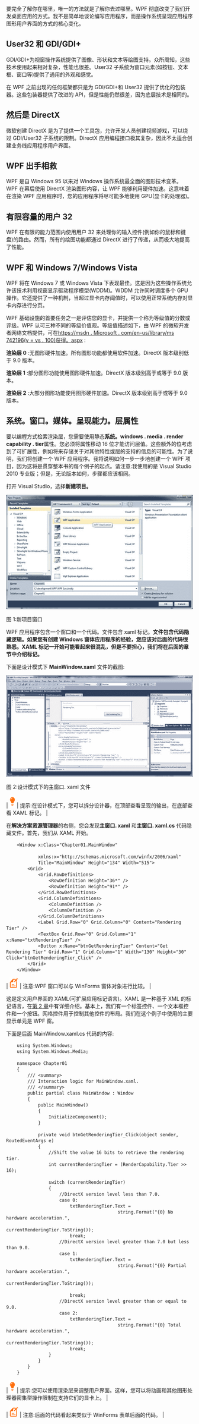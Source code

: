 要完全了解你在哪里，唯一的方法就是了解你去过哪里。WPF 彻底改变了我们开发桌面应用的方式。我不是简单地谈论编写应用程序，而是操作系统呈现应用程序图形用户界面的方式的核心变化。

## User32 和 GDI/GDI+

GDI/GDI+为视窗操作系统提供了图像、形状和文本等绘图支持。众所周知，这些技术使用起来相对复杂，性能也很差。User32 子系统为窗口元素(如按钮、文本框、窗口等)提供了通用的外观和感觉。

在 WPF 之前出现的任何框架都只是为 GDI/GDI+和 User32 提供了优化的包装器。这些包装器提供了改进的 API，但是性能仍然很差，因为底层技术是相同的。

## 然后是 DirectX

微软创建 DirectX 是为了提供一个工具包，允许开发人员创建视频游戏，可以绕过 GDI/User32 子系统的限制。DirectX 应用编程接口极其复杂，因此不太适合创建业务线应用程序用户界面。

## WPF 出手相救

WPF 是自 Windows 95 以来对 Windows 操作系统最全面的图形技术变革。WPF 在幕后使用 DirectX 渲染图形内容，让 WPF 能够利用硬件加速。这意味着在渲染 WPF 应用程序时，您的应用程序将尽可能多地使用 GPU(显卡的处理器)。

## 有限容量的用户 32

WPF 在有限的能力范围内使用用户 32 来处理你的输入控件(例如你的鼠标和键盘)的路由。然而，所有的绘图功能都通过 DirectX 进行了传递，从而极大地提高了性能。

## WPF 和 Windows 7/Windows Vista

WPF 将在 Windows 7 或 Windows Vista 下表现最佳。这是因为这些操作系统允许该技术利用视窗显示驱动程序模型(WDDM)。WDDM 允许同时调度多个 GPU 操作。它还提供了一种机制，当超过显卡内存阈值时，可以使用正常系统内存对显卡内存进行分页。

WPF 基础设施的首要任务之一是评估您的显卡，并提供一个称为等级值的分数或评级。WPF 认可三种不同的等级价值观。等级值描述如下，由 WPF 的微软开发者网络文档提供，可在[https://msdn . Microsoft . com/en-us/library/ms 742196(v = vs . 100)获得。aspx](https://msdn.microsoft.com/en-us/library/ms742196(v=vs.100).aspx) :

**渲染层 0** :无图形硬件加速。所有图形功能都使用软件加速。DirectX 版本级别低于 9.0 版本。

**渲染层 1** :部分图形功能使用图形硬件加速。DirectX 版本级别高于或等于 9.0 版本。

**渲染层 2** :大部分图形功能使用图形硬件加速。DirectX 版本级别高于或等于 9.0 版本。

## 系统。窗口。媒体。呈现能力。层属性

要以编程方式检索渲染层，您需要使用静态**系统。windows . media . render capability . tier**属性。您必须将属性移动 16 位才能访问层值。这些额外的位考虑到了可扩展性，例如将来存储关于对其他特性或层的支持的信息的可能性。为了说明，我们将创建一个 WPF 应用程序。我将说明如何一步一步地创建一个 WPF 项目，因为这将是贯穿整本书的每个例子的起点。请注意:我使用的是 Visual Studio 2010 专业版；但是，无论版本如何，步骤都应该相同。

打开 Visual Studio，选择**新建项目。**

![](img/image003.jpg)

图 1:新项目窗口

WPF 应用程序包含一个窗口和一个代码。文件包含 xaml 标记。**文件包含代码隐藏逻辑。如果您有创建 Windows 窗体应用程序的经验，您应该对后面的代码很熟悉。XAML 标记一开始可能看起来很混乱，但是不要担心，我们将在后面的章节中介绍标记。**

下面是设计模式下 **MainWindow.xaml** 文件的截图:

![](img/image004.jpg)

图 2:设计模式下的主窗口. xaml 文件

| ![](img/tip.png) | 提示:在设计模式下，您可以拆分设计器，在顶部查看呈现的输出，在底部查看 XAML 标记。 |

在**解决方案资源管理器**的右侧，您会发现**主窗口. xaml** 和**主窗口. xaml.cs** 代码隐藏文件。首先，我们从 XAML 开始。

```
    <Window x:Class="Chapter01.MainWindow"

            xmlns:x="http://schemas.microsoft.com/winfx/2006/xaml"
            Title="MainWindow" Height="134" Width="515">
        <Grid>
            <Grid.RowDefinitions>
                <RowDefinition Height="36*" />
                <RowDefinition Height="91*" />
            </Grid.RowDefinitions>
            <Grid.ColumnDefinitions>
                <ColumnDefinition />
                <ColumnDefinition />
            </Grid.ColumnDefinitions>
            <Label Grid.Row="0" Grid.Column="0" Content="Rendering Tier" />
            <TextBox Grid.Row="0" Grid.Column="1" x:Name="txtRenderingTier" />
            <Button x:Name="btnGetRenderingTier" Content="Get Rendering Tier" Grid.Row="1" Grid.Column="1" Width="130" Height="30" Click="btnGetRenderingTier_Click" />
        </Grid>
    </Window>

```

| ![](img/image001.png) | 注意:WPF 窗口可以与 WinForms 窗体对象进行比较。 |

这是定义用户界面的 XAML(可扩展应用标记语言)。XAML 是一种基于 XML 的标记语言，在[第 2 章](02.html#_What_is_XAML)中有详细介绍。基本上，我们有一个标签控件、一个文本框控件和一个按钮。网格控件用于控制其他控件的布局。我们在这个例子中使用的主要显示单元是 WPF 窗。

下面是后面 MainWindow.xaml.cs 代码的内容:

```
    using System.Windows;
    using System.Windows.Media;

    namespace Chapter01
    {
        /// <summary>
        /// Interaction logic for MainWindow.xaml.
        /// </summary>
        public partial class MainWindow : Window
        {
            public MainWindow()
            {
                InitializeComponent();
            }

            private void btnGetRenderingTier_Click(object sender, RoutedEventArgs e)
            {
                //Shift the value 16 bits to retrieve the rendering tier.
                int currentRenderingTier = (RenderCapability.Tier >> 16);

                switch (currentRenderingTier)
                {
                    //DirectX version level less than 7.0.
                    case 0:
                        txtRenderingTier.Text =
                                          string.Format("{0} No hardware acceleration.",
                                                            currentRenderingTier.ToString());       
                        break;
                    //DirectX version level greater than 7.0 but less than 9.0.
                    case 1:
                        txtRenderingTier.Text =
                                          string.Format("{0} Partial hardware acceleration.",
                                                             currentRenderingTier.ToString());

                        break;
                    //DirectX version level greater than or equal to 9.0.
                    case 2:
                        txtRenderingTier.Text =
                                          string.Format("{0} Total hardware acceleration.",
                                                            currentRenderingTier.ToString());
                        break;
                }
            }
        }
    }

```

| ![](img/tip.png) | 提示:您可以使用渲染层来调整用户界面。这样，您可以将动画和其他图形处理器密集型操作限制在支持它们的显卡上。 |

| ![](img/image001.png) | 注意:后面的代码看起来类似于 WinForms 表单后面的代码。 |
